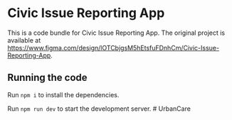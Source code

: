 
  # Civic Issue Reporting App

  This is a code bundle for Civic Issue Reporting App. The original project is available at https://www.figma.com/design/lOTCbjgsM5hEtsfuFDnhCm/Civic-Issue-Reporting-App.

  ## Running the code

  Run `npm i` to install the dependencies.

  Run `npm run dev` to start the development server.
  #   U r b a n C a r e  
 